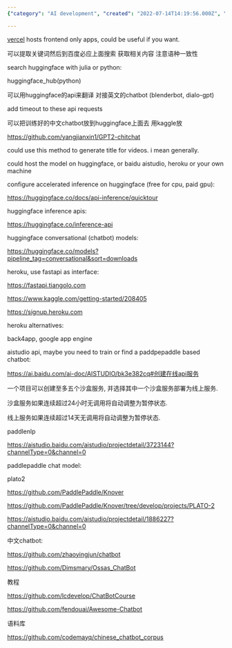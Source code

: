 ```yaml
---
{"category": "AI development", "created": "2022-07-14T14:19:56.000Z", "date": "2022-07-14 14:19:56", "description": "This article delves into the world of AI chatbot development and deployment, exploring popular platforms like Heroku and Google App Engine. Additionally, it highlights useful API tools such as Hugging Face and PaddlePaddle to enhance your chatbot's functionality.", "modified": "2023-01-12T22:28:54.016Z", "tags": ["chatbot", "cloud", "conversation", "model zoo", "pyjom", "training data", "白嫖"], "title": "Chatbot, Self-Hosted Model, Cloud Deploy, Cloud Services, Free Website Hosting Service"}

---
```


[vercel](https://vercel.com/) hosts frontend only apps, could be useful if you want.

可以提取关键词然后到百度必应上面搜索 获取相关内容 注意语种一致性

search huggingface with julia or python:

huggingface_hub(python)

可以用huggingface的api来翻译 对接英文的chatbot (blenderbot, dialo-gpt)

add timeout to these api requests

可以把训练好的中文chatbot放到huggingface上面去 用kaggle放

https://github.com/yangjianxin1/GPT2-chitchat

could use this method to generate title for videos. i mean generally.

could host the model on huggingface, or baidu aistudio, heroku or your own machine

configure accelerated inference on huggingface (free for cpu, paid gpu):

https://huggingface.co/docs/api-inference/quicktour

huggingface inference apis:

https://huggingface.co/inference-api

huggingface conversational (chatbot) models:

https://huggingface.co/models?pipeline_tag=conversational&sort=downloads

heroku, use fastapi as interface:

https://fastapi.tiangolo.com

https://www.kaggle.com/getting-started/208405

https://signup.heroku.com

heroku alternatives:

back4app, google app engine

aistudio api, maybe you need to train or find a paddpepaddle based chatbot:

https://ai.baidu.com/ai-doc/AISTUDIO/bk3e382cq#创建在线api服务

一个项目可以创建至多五个沙盒服务, 并选择其中一个沙盒服务部署为线上服务.

沙盒服务如果连续超过24小时无调用将自动调整为暂停状态.

线上服务如果连续超过14天无调用将自动调整为暂停状态.

paddlenlp

https://aistudio.baidu.com/aistudio/projectdetail/3723144?channelType=0&channel=0

paddlepaddle chat model:

plato2

https://github.com/PaddlePaddle/Knover

https://github.com/PaddlePaddle/Knover/tree/develop/projects/PLATO-2

https://aistudio.baidu.com/aistudio/projectdetail/1886227?channelType=0&channel=0

中文chatbot:

https://github.com/zhaoyingjun/chatbot

https://github.com/Dimsmary/Ossas_ChatBot

教程

https://github.com/lcdevelop/ChatBotCourse

https://github.com/fendouai/Awesome-Chatbot

语料库

https://github.com/codemayq/chinese_chatbot_corpus
